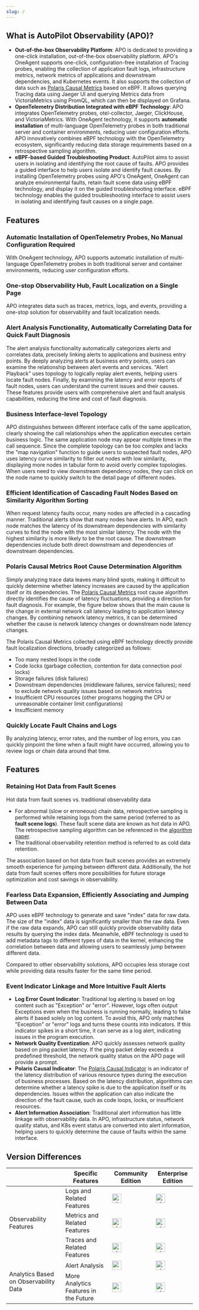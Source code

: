 ```yaml
---
slug: /
---
```


## What is AutoPilot Observability (APO)?
- **Out-of-the-box Observability Platform**: APO is dedicated to providing a one-click installation, out-of-the-box observability platform. APO's OneAgent supports one-click, configuration-free installation of Tracing probes, enabling the collection of application fault logs, infrastructure metrics, network metrics of applications and downstream dependencies, and Kubernetes events. It also supports the collection of data such as [Polaris Causal Metrics](https://one.kindlingx.com) based on eBPF. It allows querying Tracing data using Jaeger UI and querying Metrics data from VictoriaMetrics using PromQL, which can then be displayed on Grafana.
- **OpenTelemetry Distribution Integrated with eBPF Technology**: APO integrates OpenTelemetry probes, otel-collector, Jaeger, ClickHouse, and VictoriaMetrics. With OneAgent technology, it supports **automatic installation** of multi-language OpenTelemetry probes in both traditional server and container environments, reducing user configuration efforts. APO innovatively combines eBPF technology with the OpenTelemetry ecosystem, significantly reducing data storage requirements based on a retrospective sampling algorithm.
- **eBPF-based Guided Troubleshooting Product**: AutoPilot aims to assist users in isolating and identifying the root cause of faults. APO provides a guided interface to help users isolate and identify fault causes. By installing OpenTelemetry probes using APO's OneAgent, OneAgent can analyze environmental faults, retain fault scene data using eBPF technology, and display it on the guided troubleshooting interface. eBPF technology enables the guided troubleshooting interface to assist users in isolating and identifying fault causes on a single page.

## Features
### Automatic Installation of OpenTelemetry Probes, No Manual Configuration Required
With OneAgent technology, APO supports automatic installation of multi-language OpenTelemetry probes in both traditional server and container environments, reducing user configuration efforts.
### One-stop Observability Hub, Fault Localization on a Single Page
APO integrates data such as traces, metrics, logs, and events, providing a one-stop solution for observability and fault localization needs.

### Alert Analysis Functionality, Automatically Correlating Data for Quick Fault Diagnosis
The alert analysis functionality automatically categorizes alerts and correlates data, precisely linking alerts to applications and business entry points. By deeply analyzing alerts at business entry points, users can examine the relationship between alert events and services. "Alert Playback" uses topology to logically replay alert events, helping users locate fault nodes. Finally, by examining the latency and error reports of fault nodes, users can understand the current issues and their causes. These features provide users with comprehensive alert and fault analysis capabilities, reducing the time and cost of fault diagnosis.

### Business Interface-level Topology
APO distinguishes between different interface calls of the same application, clearly showing the call relationships when the application executes certain business logic. The same application node may appear multiple times in the call sequence. Since the complete topology can be too complex and lacks the "map navigation" function to guide users to suspected fault nodes, APO uses latency curve similarity to filter out nodes with low similarity, displaying more nodes in tabular form to avoid overly complex topologies. When users need to view downstream dependency nodes, they can click on the node name to quickly switch to the detail page of different nodes.

### Efficient Identification of Cascading Fault Nodes Based on Similarity Algorithm Sorting
When request latency faults occur, many nodes are affected in a cascading manner. Traditional alerts show that many nodes have alerts. In APO, each node matches the latency of its downstream dependencies with similarity curves to find the node with the most similar latency. The node with the highest similarity is more likely to be the root cause. The downstream dependencies include both direct downstream and dependencies of downstream dependencies.

### Polaris Causal Metrics Root Cause Determination Algorithm
Simply analyzing trace data leaves many blind spots, making it difficult to quickly determine whether latency increases are caused by the application itself or its dependencies. The [Polaris Causal Metrics](https://one.kindlingx.com) root cause algorithm directly identifies the cause of latency fluctuations, providing a direction for fault diagnosis. For example, the figure below shows that the main cause is the change in external network call latency leading to application latency changes. By combining network latency metrics, it can be determined whether the cause is network latency changes or downstream node latency changes.

The Polaris Causal Metrics collected using eBPF technology directly provide fault localization directions, broadly categorized as follows:

- Too many nested loops in the code
- Code locks (garbage collection, contention for data connection pool locks)
- Storage failures (disk failures)
- Downstream dependencies (middleware failures, service failures); need to exclude network quality issues based on network metrics
- Insufficient CPU resources (other programs hogging the CPU or unreasonable container limit configurations)
- Insufficient memory

### Quickly Locate Fault Chains and Logs
By analyzing latency, error rates, and the number of log errors, you can quickly pinpoint the time when a fault might have occurred, allowing you to review logs or chain data around that time.

## Features
### Retaining Hot Data from Fault Scenes
Hot data from fault scenes vs. traditional observability data

- For abnormal (slow or erroneous) chain data, retrospective sampling is performed while retaining logs from the same period (referred to as **fault scene logs**). These fault scene data are known as hot data in APO. The retrospective sampling algorithm can be referenced in the [algorithm paper](https://www.usenix.org/conference/nsdi23/presentation/zhang-lei).
- The traditional observability retention method is referred to as cold data retention.

The association based on hot data from fault scenes provides an extremely smooth experience for jumping between different data. Additionally, the hot data from fault scenes offers more possibilities for future storage optimization and cost savings in observability.

### Fearless Data Expansion, Efficiently Associating and Jumping Between Data
APO uses eBPF technology to generate and save "index" data for raw data. The size of the "index" data is significantly smaller than the raw data. Even if the raw data expands, APO can still quickly provide observability data results by querying the index data. Meanwhile, eBPF technology is used to add metadata tags to different types of data in the kernel, enhancing the correlation between data and allowing users to seamlessly jump between different data.

Compared to other observability solutions, APO occupies less storage cost while providing data results faster for the same time period.

### Event Indicator Linkage and More Intuitive Fault Alerts

- **Log Error Count Indicator**: Traditional log alerting is based on log content such as "Exception" or "error". However, logs often output Exceptions even when the business is running normally, leading to false alerts if based solely on log content. To avoid this, APO only matches "Exception" or "error" logs and turns these counts into indicators. If this indicator spikes in a short time, it can serve as a log alert, indicating issues in the program execution.
- **Network Quality Eventization**: APO quickly assesses network quality based on ping packet latency. If the ping packet delay exceeds a predefined threshold, the network quality status on the APO page will provide a prompt.
- **Polaris Causal Indicator**: The [Polaris Causal Indicator](https://one.kindlingx.com) is an indicator of the latency distribution of various resource types during the execution of business processes. Based on the latency distribution, algorithms can determine whether a latency spike is due to the application itself or its dependencies. Issues within the application can also indicate the direction of the fault cause, such as code loops, locks, or insufficient resources.
- **Alert Information Association**: Traditional alert information has little linkage with observability data. In APO, infrastructure status, network quality status, and K8s event status are converted into alert information, helping users to quickly determine the cause of faults within the same interface.

## Version Differences

<table style={{ width: "100%", textAlign: "center" }}>
  <thead>
    <tr>
      <th></th>
      <th>Specific Features</th>
      <th>Community Edition</th>
      <th>Enterprise Edition</th>
    </tr>
  </thead>
  <tbody>
    <tr>
      <td rowspan="3" >Observability Features</td>
      <td>Logs and Related Features</td>
      <td><img src="/img/check-img.png" alt="check" width="25"/></td>
      <td><img src="/img/check-img.png" alt="check" width="25"/></td>
    </tr>
    <tr>
      <td>Metrics and Related Features</td>
      <td><img src="/img/check-img.png" alt="check" width="25"/></td>
      <td><img src="/img/check-img.png" alt="check" width="25"/></td>
    </tr>
    <tr>
      <td>Traces and Related Features</td>
      <td><img src="/img/check-img.png" alt="check" width="25"/></td>
      <td><img src="/img/check-img.png" alt="check" width="25"/></td>
    </tr>
    <tr>
      <td rowspan="2" >Analytics Based on Observability Data</td>
      <td>Alert Analysis</td>
      <td><img src="/img/uncheck-img.png" alt="uncheck" width="25"/></td>
      <td><img src="/img/check-img.png" alt="check" width="25"/></td>
    </tr>
    <tr>
      <td>More Analytics Features in the Future</td>
      <td><img src="/img/uncheck-img.png" alt="uncheck" width="25"/></td>
      <td><img src="/img/check-img.png" alt="check" width="25"/></td>
    </tr>
  </tbody>
</table>
